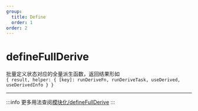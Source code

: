 ```yaml
---
group:
  title: Define
  order: 1
order: 2
---
```


# defineFullDerive

批量定义状态对应的全量派生函数，返回结果形如  
 `{ result, helper: { [key]: runDeriveFn, runDeriveTask, useDerived, useDerivedInfo } }`

---

:::info
更多用法查阅[模块化/defineFullDerive](/guide/modular#definefullderive)
:::
